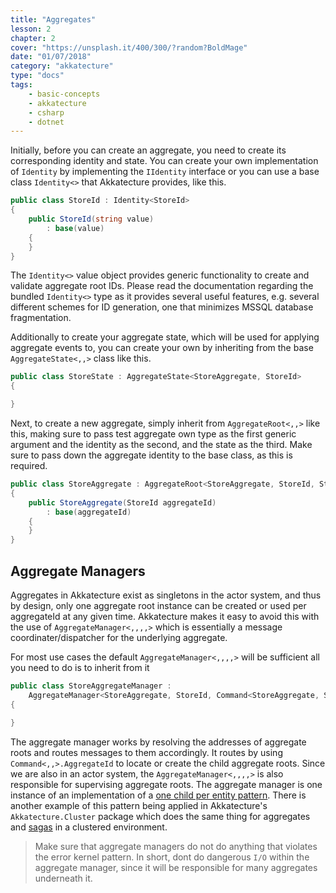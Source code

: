 ```yaml
---
title: "Aggregates"
lesson: 2
chapter: 2
cover: "https://unsplash.it/400/300/?random?BoldMage"
date: "01/07/2018"
category: "akkatecture"
type: "docs"
tags:
    - basic-concepts
    - akkatecture
    - csharp
    - dotnet
---
```


Initially, before you can create an aggregate, you need to create its corresponding 
identity and state. You can create your own implementation of `Identity` by implementing the
`IIdentity` interface or you can use a base class `Identity<>` that
Akkatecture provides, like this.


```csharp
public class StoreId : Identity<StoreId>
{
    public StoreId(string value)
        : base(value)
    {
    }
}
```

The `Identity<>` value object provides generic functionality to create and validate aggregate root IDs. Please read the documentation regarding the bundled `Identity<>` type as it provides several useful features, e.g. several different schemes for ID generation, one that minimizes MSSQL database fragmentation.

Additionally to create your aggregate state, which will be used for applying aggregate events to, you can create your own by inheriting from the base `AggregateState<,,>` class like this.

```csharp
public class StoreState : AggregateState<StoreAggregate, StoreId>
{

}
```

Next, to create a new aggregate, simply inherit from `AggregateRoot<,,>` like this, making sure to pass test aggregate own type as the first generic argument and the identity as the second, and the state as the third. Make sure to pass down the aggregate identity to the base class, as this is required.

```csharp
public class StoreAggregate : AggregateRoot<StoreAggregate, StoreId, StoreState>
{
    public StoreAggregate(StoreId aggregateId)
        : base(aggregateId)
    {
    }
}
```


## Aggregate Managers

Aggregates in Akkatecture exist as singletons in the actor system, and thus by design, only one aggregate root instance can be created or used per aggregateId at any given time. Akkatecture makes it easy to avoid this with the use of `AggregateManager<,,,,>` which is essentially a message coordinater/dispatcher for the underlying aggregate.


For most use cases the default `AggregateManager<,,,,>` will be sufficient all you need to do is to inherit from it

```csharp
public class StoreAggregateManager : 
    AggregateManager<StoreAggregate, StoreId, Command<StoreAggregate, StoreId>, StoreState>
{
        
}
```

The aggregate manager works by resolving the addresses of aggregate roots and routes messages to them accordingly. It routes by using `Command<,,>.AggregateId` to locate or create the child aggregate roots. Since we are also in an actor system, the `AggregateManager<,,,,>` is also responsible for supervising aggregate roots. The aggregate manager is one instance of an implementation of a [one child per entity pattern](https://gigi.nullneuron.net/gigilabs/child-per-entity-pattern-in-akka-net/). There is another example of this pattern being applied in Akkatecture's `Akkatecture.Cluster` package which does the same thing for aggregates and [sagas](/docs/sagas) in a clustered environment.

> Make sure that aggregate managers do not do anything that violates the error kernel pattern. In short, dont do dangerous `I/O` within the aggregate manager, since it will be responsible for many aggregates underneath it.